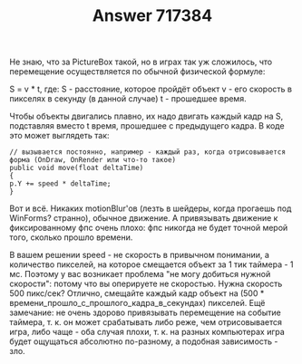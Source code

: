 ﻿---
title: "Answer 717384"
se.owner.user_id: 266830
se.owner.display_name: "kakeru"
se.owner.link: "https://ru.stackoverflow.com/users/266830/kakeru"
se.answer_id: 717384
se.question_id: 716785
se.post_type: answer
se.score: 2
se.is_accepted: False
---
<p>Не знаю, что за PictureBox такой, но в играх так уж сложилось, что перемещение осуществляется по обычной физической формуле:</p>

<p>S = v * t,
где:
S - расстояние, которое пройдёт объект
v - его скорость в пикселях в секунду (в данной случае)
t - прошедшее время.</p>

<p>Чтобы объекты двигались плавно, их надо двигать каждый кадр на S, подставляя вместо t время, прошедшее с предыдущего кадра.
В коде это может выглядеть так:</p>

<pre><code>// вызывается постоянно, например - каждый раз, когда отрисовывается форма (OnDraw, OnRender или что-то такое)
public void move(float deltaTime)
{
p.Y += speed * deltaTime;
}
</code></pre>

<p>Вот и всё. Никаких motionBlur'ов (лезть в шейдеры, когда прогаешь под WinForms? странно), обычное движение. А привязывать движение к фиксированному фпс очень плохо: фпс никогда не будет точной мерой того, сколько прошло времени.</p>

<p>В вашем решении speed - не скорость в привычном понимании, а количество пикселей, на которое смещается объект за 1 тик таймера - 1 мс. Поэтому у вас возникает проблема "не могу добиться нужной скорости": потому что вы оперируете не скоростью. Нужна скорость 500 пикс/сек? Отлично, смещайте каждый кадр объект на (500 * времени_прошло_с_прошлого_кадра_в_секундах) пикселей.
Ещё замечание: не очень здорово привязывать перемещение на событие таймера, т. к. он может срабатывать либо реже, чем отрисовывается игра, либо чаще - оба случая плохи, т. к. на разных компьютерах игра будет ощущаться абсолютно по-разному, а подобная зависимость - зло.</p>
